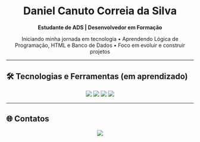 <h1 align="center"> Daniel Canuto Correia da Silva</h1>
<p align="center">
  <strong>Estudante de ADS | Desenvolvedor em Formação</strong>
</p>

<p align="center">
   Iniciando minha jornada em tecnologia •  Aprendendo Lógica de Programação, HTML e Banco de Dados •  Foco em evoluir e construir projetos
</p>

---

## 🛠️ Tecnologias e Ferramentas (em aprendizado)
<p align="center">
  <img src="https://img.shields.io/badge/HTML5-E34F26?style=for-the-badge&logo=html5&logoColor=white"/>
  <img src="https://img.shields.io/badge/CSS3-1572B6?style=for-the-badge&logo=css3&logoColor=white"/>
  <img src="https://img.shields.io/badge/Git-F05032?style=for-the-badge&logo=git&logoColor=white"/>
  <img src="https://img.shields.io/badge/GitHub-181717?style=for-the-badge&logo=github&logoColor=white"/>
</p>

---

## 🌐 Contatos
<p align="center">
  <a href=https://www.linkedin.com/in/daniel-canuto-correia-da-silva-abb77a2bb/>
    <img src="https://img.shields.io/badge/LinkedIn-0077B5?style=for-the-badge&logo=linkedin&logoColor=white"/>
  </a>



           
